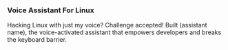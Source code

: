 <h3 style = 'italic'>Voice Assistant For Linux</h3>
Hacking Linux with just my voice? Challenge accepted! Built (assistant name), the voice-activated assistant that empowers developers and breaks the keyboard barrier.
